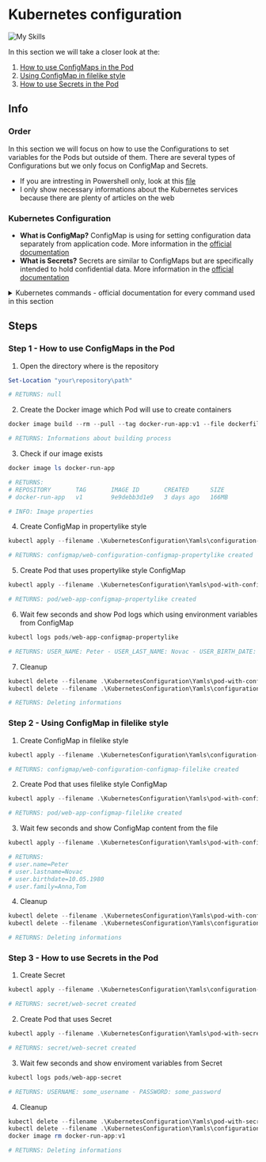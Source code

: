 # Kubernetes configuration
![My Skills](https://skillicons.dev/icons?i=kubernetes,powershell,bash)

In this section we will take a closer look at the:
1. [How to use ConfigMaps in the Pod]()
2. [Using ConfigMap in filelike style]()
3. [How to use Secrets in the Pod]()

## Info
### Order 

In this section we will focus on how to use the Configurations to set variables for the Pods but outside of them. There are several types of Configurations but we only focus on ConfigMap and Secrets. 
* If you are intresting in Powershell only, look at this [file](KubernetesConfiguration.ps1)
* I only show necessary informations about the Kubernetes services because there are plenty of articles on the web

### Kubernetes Configuration
* **What is ConfigMap?** ConfigMap is using for setting configuration data separately from application code. More information in the [official documentation](https://kubernetes.io/docs/concepts/configuration/configmap/)
* **What is Secrets?** Secrets are similar to ConfigMaps but are specifically intended to hold confidential data. More information in the [official documentation](https://kubernetes.io/docs/concepts/configuration/secret/)

<details>
<summary> Kubernetes commands - official documentation for every command used in this section </summary>

* [kubectl apply](https://kubernetes.io/docs/reference/kubectl/generated/kubectl_apply/)
* [kubectl get](https://kubernetes.io/docs/reference/kubectl/generated/kubectl_get/)
* [kubectl delete](https://kubernetes.io/docs/reference/kubectl/generated/kubectl_delete/)

</details>

## Steps

### Step 1 - How to use ConfigMaps in the Pod

1. Open the directory where is the repository

```powershell
Set-Location "your\repository\path"

# RETURNS: null
```

2. Create the Docker image which Pod will use to create containers

```powershell
docker image build --rm --pull --tag docker-run-app:v1 --file dockerfile .

# RETURNS: Informations about building process
```

3. Check if our image exists

```powershell
docker image ls docker-run-app

# RETURNS:
# REPOSITORY       TAG       IMAGE ID       CREATED      SIZE
# docker-run-app   v1        9e9debb3d1e9   3 days ago   166MB

# INFO: Image properties
```

4. Create ConfigMap in propertylike style
```powershell
kubectl apply --filename .\KubernetesConfiguration\Yamls\configuration-configmap-propertylike.yaml

# RETURNS: configmap/web-configuration-configmap-propertylike created
```

5. Create Pod that uses propertylike style ConfigMap
```powershell
kubectl apply --filename .\KubernetesConfiguration\Yamls\pod-with-configmap-propertylike.yaml

# RETURNS: pod/web-app-configmap-propertylike created
```

6. Wait few seconds and show Pod logs which using environment variables from ConfigMap
```powershell
kubectl logs pods/web-app-configmap-propertylike

# RETURNS: USER_NAME: Peter - USER_LAST_NAME: Novac - USER_BIRTH_DATE: 10.05.1980
```

7. Cleanup
```powershell
kubectl delete --filename .\KubernetesConfiguration\Yamls\pod-with-configmap-propertylike.yaml
kubectl delete --filename .\KubernetesConfiguration\Yamls\configuration-configmap-propertylike.yaml

# RETURNS: Deleting informations
```

### Step 2 - Using ConfigMap in filelike style

1. Create ConfigMap in filelike style 
```powershell
kubectl apply --filename .\KubernetesConfiguration\Yamls\configuration-configmap-filelike.yaml

# RETURNS: configmap/web-configuration-configmap-filelike created
```

2. Create Pod that uses filelike style ConfigMap
```powershell
kubectl apply --filename .\KubernetesConfiguration\Yamls\pod-with-configmap-filelike.yaml

# RETURNS: pod/web-app-configmap-filelike created
```

3. Wait few seconds and show ConfigMap content from the file
```powershell
kubectl apply --filename .\KubernetesConfiguration\Yamls\pod-with-configmap-filelike.yaml

# RETURNS: 
# user.name=Peter
# user.lastname=Novac
# user.birthdate=10.05.1980
# user.family=Anna,Tom
```

4. Cleanup
```powershell
kubectl delete --filename .\KubernetesConfiguration\Yamls\pod-with-configmap-filelike.yaml
kubectl delete --filename .\KubernetesConfiguration\Yamls\configuration-configmap-filelike.yaml

# RETURNS: Deleting informations
```

### Step 3 - How to use Secrets in the Pod
1. Create Secret
```powershell
kubectl apply --filename .\KubernetesConfiguration\Yamls\configuration-secret.yaml

# RETURNS: secret/web-secret created
```

2. Create Pod that uses Secret
```powershell
kubectl apply --filename .\KubernetesConfiguration\Yamls\pod-with-secret.yaml

# RETURNS: secret/web-secret created
```

3. Wait few seconds and show enviroment variables from Secret
```powershell
kubectl logs pods/web-app-secret

# RETURNS: USERNAME: some_username - PASSWORD: some_password
```

4. Cleanup
```powershell
kubectl delete --filename .\KubernetesConfiguration\Yamls\pod-with-secret.yaml
kubectl delete --filename .\KubernetesConfiguration\Yamls\configuration-secret.yaml
docker image rm docker-run-app:v1

# RETURNS: Deleting informations
```



